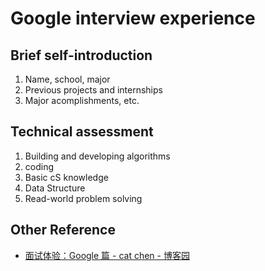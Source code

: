 # Google interview experience

## Brief self-introduction

1. Name, school, major
2. Previous projects and internships
3. Major acomplishments, etc.

## Technical assessment

1. Building and developing algorithms
2. coding
3. Basic cS knowledge
4. Data Structure
5. Read-world problem solving

## Other Reference

- [面试体验：Google 篇 - cat chen - 博客园](http://www.cnblogs.com/cathsfz/archive/2012/08/08/google-interview-experience.html)
